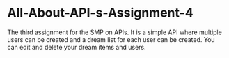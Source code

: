 # All-About-API-s-Assignment-4
The third assignment for the SMP on APIs. It is a simple API where multiple users can be created and a dream list for each user can be created. You can edit and delete your dream items and users.
